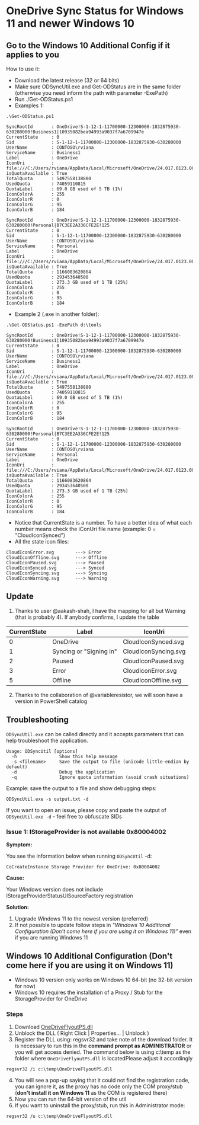 # OneDrive Sync Status for Windows 11 and newer Windows 10
## Go to the Windows 10 Additional Config if it applies to you

How to use it:
- Download the latest release (32 or 64 bits)
- Make sure ODSyncUtil.exe and Get-ODStatus are in the same folder (otherwise you need inform the path with parameter -ExePath)
- Run ./Get-ODStatus.ps1
- Examples 1:

```
.\Get-ODStatus.ps1

SyncRootId       : OneDrive!S-1-12-1-11700000-12300000-1832875930-630280000!Business1|10935082bea94993a9037f7a6709947e
CurrentState     : 0
Sid              : S-1-12-1-11700000-12300000-1832875930-630280000
UserName         : CONTOSO\rviana
ServiceName      : Business1
Label            : OneDrive
IconUri          : file:///C:/Users/rviana/AppData/Local/Microsoft/OneDrive/24.017.0123.0001/images/lightTheme/CloudIconSynced.svg
isQuotaAvailable : True
TotalQuota       : 5497558138880
UsedQuota        : 74059110815
QuotaLabel       : 69.0 GB used of 5 TB (1%)
IconColorA       : 255
IconColorR       : 0
IconColorG       : 95
IconColorB       : 184

SyncRootId       : OneDrive!S-1-12-1-11700000-12300000-1832875930-630280000!Personal|B7C3EE2A336CFE2E!125
CurrentState     : 0
Sid              : S-1-12-1-11700000-12300000-1832875930-630280000
UserName         : CONTOSO\rviana
ServiceName      : Personal
Label            : OneDrive
IconUri          : file:///C:/Users/rviana/AppData/Local/Microsoft/OneDrive/24.017.0123.0001/images/lightTheme/CloudIconSynced.svg
isQuotaAvailable : True
TotalQuota       : 1166083620864
UsedQuota        : 293453640500
QuotaLabel       : 273.3 GB used of 1 TB (25%)
IconColorA       : 255
IconColorR       : 0
IconColorG       : 95
IconColorB       : 184
```

- Example 2 (.exe in another folder):
```
.\Get-ODStatus.ps1 -ExePath d:\tools

SyncRootId       : OneDrive!S-1-12-1-11700000-12300000-1832875930-630280000!Business1|10935082bea94993a9037f7a6709947e
CurrentState     : 0
Sid              : S-1-12-1-11700000-12300000-1832875930-630280000
UserName         : CONTOSO\rviana
ServiceName      : Business1
Label            : OneDrive
IconUri          : file:///C:/Users/rviana/AppData/Local/Microsoft/OneDrive/24.017.0123.0001/images/lightTheme/CloudIconSynced.svg
isQuotaAvailable : True
TotalQuota       : 5497558138880
UsedQuota        : 74059110815
QuotaLabel       : 69.0 GB used of 5 TB (1%)
IconColorA       : 255
IconColorR       : 0
IconColorG       : 95
IconColorB       : 184

SyncRootId       : OneDrive!S-1-12-1-11700000-12300000-1832875930-630280000!Personal|B7C3EE2A336CFE2E!125
CurrentState     : 0
Sid              : S-1-12-1-11700000-12300000-1832875930-630280000
UserName         : CONTOSO\rviana
ServiceName      : Personal
Label            : OneDrive
IconUri          : file:///C:/Users/rviana/AppData/Local/Microsoft/OneDrive/24.017.0123.0001/images/lightTheme/CloudIconSynced.svg
isQuotaAvailable : True
TotalQuota       : 1166083620864
UsedQuota        : 293453640500
QuotaLabel       : 273.3 GB used of 1 TB (25%)
IconColorA       : 255
IconColorR       : 0
IconColorG       : 95
IconColorB       : 184
```
- Notice that CurrentState is a number. To have a better idea of what each number means check the iConUri file name (example: 0 = "CloudIconSynced")
- All the state icon files:
```
CloudIconError.svg        ---> Error
CloudIconOffline.svg      ---> Offline
CloudIconPaused.svg       ---> Paused
CloudIconSynced.svg       ---> Synced
CloudIconSyncing.svg      ---> Syncing
CloudIconWarning.svg      ---> Warning
```
## Update
1. Thanks to user @aakash-shah, I have the mapping for all but Warning (that is probably 4). If anybody confirms, I update the table

| CurrentState | Label | IconUri |
| -------- | ------- | ------- |
| 0 | OneDrive | CloudIconSynced.svg |
| 1 | Syncing or "Signing in" | CloudIconSyncing.svg |
| 2 | Paused | CloudIconPaused.svg |
| 3 | Error | CloudIconError.svg |
| 5 | Offline | CloudIconOffline.svg |

2. Thanks to the collaboration of @variableresistor, we will soon have a version in PowerShell catalog

## Troubleshooting

```ODSyncUtil.exe``` can be called directly and it accepts parameters that can help troubleshoot the application.

```
Usage: ODSyncUtil [options]
  -h                Show this help message
  -s <filename>     Save the output to file (unicode little-endian by default)
  -d                Debug the application
  -q                Ignore quota information (avoid crash situations)
```

Example: save the output to a file and show debugging steps:

```
ODSyncUtil.exe -s output.txt -d
```

If you want to open an issue, please copy and paste the output of ```ODSyncUtil.exe -d``` - feel free to obfuscate SIDs

### Issue 1: IStorageProvider is not available 0x80004002

**Symptom:**

You see the information below when running ```ODSyncUtil``` -d:
```
CoCreateInstance Storage Provider for OneDrive: 0x80004002
```
**Cause:**

Your Windows version does not include IStorageProviderStatusUISourceFactory registration

**Solution:**

1. Upgrade Windows 11 to the newest version (preferred)
2. If not possible to update follow steps in *"Windows 10 Additional Configuration (Don't come here if you are using it on Windows 11)"* even if you are running Windows 11


## Windows 10 Additional Configuration (Don't come here if you are using it on Windows 11)

- Windows 10 version only works on Windows 10 64-bit (no 32-bit version for now)
- Windows 10 requires the installation of a Proxy / Stub for the StorageProvider for OneDrive

### Steps

1. Download [OneDriveFlyoutPS.dll](https://github.com/rodneyviana/ODSyncService/blob/master/Binaries/Beta/OneDriveFlyoutPS.dll)
2. Unblock the DLL ( Right Click | Properties... | Unblock )
3. Register the DLL using: regsvr32 and take note of the download folder. It is necessary to run this in the **command prompt as ADMINISTRATOR** or you will get access denied. The command below is using c:\temp as the folder where ``OneDriveFlyoutPS.dll`` is locatedPlease adjust it accordingly
```batch
regsvr32 /i c:\temp\OneDriveFlyoutPS.dll
```
4. You will see a pop-up saying that it could not find the registration code, you can ignore it, as the proxy has no code only the COM proxy/stub (**don't install it on Windows 11** as the COM is registered there)
5. Now you can run the 64-bit version of the util
6. If you want to uninstall the proxy/stub, run this in Administrator mode:
```batch
regsvr32 /u c:\temp\OneDriveFlyoutPS.dll
```


